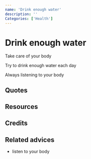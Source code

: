 ```yaml
---
name: 'Drink enough water'
description: ''
Categories: ['Health']
---
```

# Drink enough water

Take care of your body

Try to drink enough water each day

Always listening to your body 

## Quotes

## Resources

## Credits

## Related advices

- listen to your body
